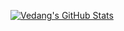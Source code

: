 [![Vedang's GitHub Stats](https://github-readme-stats.vercel.app/api?username=vedangwartikar&show_icons=true&theme=merko)](https://github.com/anuraghazra/github-readme-stats)
